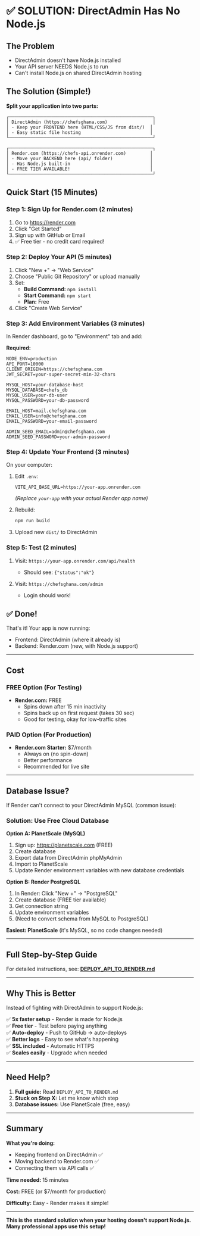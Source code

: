 # ✅ SOLUTION: DirectAdmin Has No Node.js

## The Problem
- DirectAdmin doesn't have Node.js installed
- Your API server NEEDS Node.js to run
- Can't install Node.js on shared DirectAdmin hosting

## The Solution (Simple!)

**Split your application into two parts:**

```
┌──────────────────────────────────────────────────────┐
│ DirectAdmin (https://chefsghana.com)                 │
│ - Keep your FRONTEND here (HTML/CSS/JS from dist/)  │
│ - Easy static file hosting                          │
└──────────────────────────────────────────────────────┘

┌──────────────────────────────────────────────────────┐
│ Render.com (https://chefs-api.onrender.com)         │
│ - Move your BACKEND here (api/ folder)              │
│ - Has Node.js built-in                              │
│ - FREE TIER AVAILABLE!                              │
└──────────────────────────────────────────────────────┘
```

## Quick Start (15 Minutes)

### Step 1: Sign Up for Render.com (2 minutes)
1. Go to https://render.com
2. Click "Get Started"
3. Sign up with GitHub or Email
4. ✅ Free tier - no credit card required!

### Step 2: Deploy Your API (5 minutes)
1. Click "New +" → "Web Service"
2. Choose "Public Git Repository" or upload manually
3. Set:
   - **Build Command:** `npm install`
   - **Start Command:** `npm start`
   - **Plan:** Free
4. Click "Create Web Service"

### Step 3: Add Environment Variables (3 minutes)
In Render dashboard, go to "Environment" tab and add:

**Required:**
```
NODE_ENV=production
API_PORT=10000
CLIENT_ORIGIN=https://chefsghana.com
JWT_SECRET=your-super-secret-min-32-chars

MYSQL_HOST=your-database-host
MYSQL_DATABASE=chefs_db
MYSQL_USER=your-db-user
MYSQL_PASSWORD=your-db-password

EMAIL_HOST=mail.chefsghana.com
EMAIL_USER=info@chefsghana.com
EMAIL_PASSWORD=your-email-password

ADMIN_SEED_EMAIL=admin@chefsghana.com
ADMIN_SEED_PASSWORD=your-admin-password
```

### Step 4: Update Your Frontend (3 minutes)
On your computer:

1. Edit `.env`:
   ```env
   VITE_API_BASE_URL=https://your-app.onrender.com
   ```
   *(Replace `your-app` with your actual Render app name)*

2. Rebuild:
   ```bash
   npm run build
   ```

3. Upload new `dist/` to DirectAdmin

### Step 5: Test (2 minutes)
1. Visit: `https://your-app.onrender.com/api/health`
   - Should see: `{"status":"ok"}`

2. Visit: `https://chefsghana.com/admin`
   - Login should work!

## ✅ Done!

That's it! Your app is now running:
- Frontend: DirectAdmin (where it already is)
- Backend: Render.com (new, with Node.js support)

---

## Cost

### FREE Option (For Testing)
- **Render.com:** FREE
  - Spins down after 15 min inactivity
  - Spins back up on first request (takes 30 sec)
  - Good for testing, okay for low-traffic sites

### PAID Option (For Production)
- **Render.com Starter:** $7/month
  - Always on (no spin-down)
  - Better performance
  - Recommended for live site

---

## Database Issue?

If Render can't connect to your DirectAdmin MySQL (common issue):

### Solution: Use Free Cloud Database

**Option A: PlanetScale (MySQL)**
1. Sign up: https://planetscale.com (FREE)
2. Create database
3. Export data from DirectAdmin phpMyAdmin
4. Import to PlanetScale
5. Update Render environment variables with new database credentials

**Option B: Render PostgreSQL**
1. In Render: Click "New +" → "PostgreSQL"
2. Create database (FREE tier available)
3. Get connection string
4. Update environment variables
5. (Need to convert schema from MySQL to PostgreSQL)

**Easiest: PlanetScale** (it's MySQL, so no code changes needed)

---

## Full Step-by-Step Guide

For detailed instructions, see: **[DEPLOY_API_TO_RENDER.md](./DEPLOY_API_TO_RENDER.md)**

---

## Why This is Better

Instead of fighting with DirectAdmin to support Node.js:

✅ **5x faster setup** - Render is made for Node.js  
✅ **Free tier** - Test before paying anything  
✅ **Auto-deploy** - Push to GitHub → auto-deploys  
✅ **Better logs** - Easy to see what's happening  
✅ **SSL included** - Automatic HTTPS  
✅ **Scales easily** - Upgrade when needed  

---

## Need Help?

1. **Full guide:** Read `DEPLOY_API_TO_RENDER.md`
2. **Stuck on Step X:** Let me know which step
3. **Database issues:** Use PlanetScale (free, easy)

---

## Summary

**What you're doing:**
- Keeping frontend on DirectAdmin ✅
- Moving backend to Render.com ✅
- Connecting them via API calls ✅

**Time needed:** 15 minutes

**Cost:** FREE (or $7/month for production)

**Difficulty:** Easy - Render makes it simple!

---

**This is the standard solution when your hosting doesn't support Node.js. Many professional apps use this setup!**
